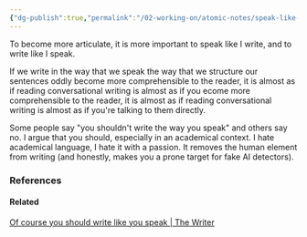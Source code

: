 ```yaml
---
{"dg-publish":true,"permalink":"/02-working-on/atomic-notes/speak-like-you-write-and-write-like-you-speak/","title":"speak like you write and write like you speak","tags":["type/atomic-note"],"noteIcon":"","created":"Wednesday, December 20th 2023, 11:36:47 pm","updated":"2024-01-03T01:11:22.226+01:00"}
---
```



To become more articulate, it is more important to speak like I write, and to write like I speak.

If we write in the way that we speak the way that we structure our sentences oddly become more comprehensible to the reader, it is almost as if reading conversational writing is almost as if you ecome more comprehensible to the reader, it is almost as if reading conversational writing is almost as if you're talking to them directly.

Some people say "you shouldn't write the way you speak" and others say no. I argue that you should, especially in an academical context. I hate academical language, I hate it with a passion. It removes the human element from writing (and honestly, makes you a prone target for fake AI detectors).

### References
#### Related


[Of course you should write like you speak | The Writer](https://www.thewriter.com/blog/of-course-you-should-write-like-you-speak)

